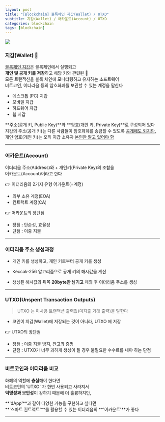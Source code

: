 ```yaml
---
layout: post
title: "[Blockchain] 블록체인 지갑(Wallet) / UTXO"
subtitle: 지갑(Wallet) / 어카운트(Account) / UTXO
categories: blockchain
tags: [blockchain]
---
```


![](https://velog.velcdn.com/images/-__-/post/49ef9c66-661f-4d3a-8ad1-371115260b35/image.png)

### 지갑(Wallet) 👛

<u>블록체인 지갑</u>은 블록체인에서 실행되고 <br>
**개인 및 공개 키를 저장**하고 해당 키와 관련된 🔑<br>
모든 트랜잭션을 블록 체인에 모니터링하고 유지하는 소프트웨어 <br>
비트코인, 이더리움 등의 암호화폐를 보관할 수 있는 계정을 말한다

- 데스크톱 (PC) 지갑
- 모바일 지갑
- 하드웨어 지갑
- 웹 지갑

**주소(공개 키, Public Key)**와 **암호(개인 키, Private Key)**로 구성되어 있다<br>
지갑의 주소(공개 키)는 다른 사람들이 암호화폐를 송금할 수 있도록 <u>공개해도 되지만,</u> <br>
개인 암호(개인 키)는 오직 지갑 소유자 <u>본인만 알고 있어야 함</u>

<hr>

### 어카운트(Account)

이더리움 주소(Address)와 + 개인키(Private Key)의 조합을 <br>
어카운트(Account)이라고 한다

👉 이더리움의 2가지 유형 어카운트(=계정)<br>

- 외부 소유 계정(EOA)
- 컨트랙트 계정(CA)

👉 어카운트의 장단점<br>

- 장점 : 단순성, 효율성
- 단점 : 이중 지불

<hr>

### 이더리움 주소 생성과정

- 개인 키를 생성하고, 개인 키로부터 공개 키를 생성

- Keccak-256 알고리즘으로 공개 키의 해시값을 계산

- 생성된 해시값의 뒤쪽 **20byte만 남기고** 제외 후 이더리움 주소를 생성

<hr>

### UTXO(Unspent Transaction Outputs)

> UTXO 는 미사용 트랜잭션 출력값(미지출 거래 출력)을 말한다

- 코인이 지갑(Wallet)에 저장되는 것이 아니라, UTXO 에 저장

👉 UTXO의 장단점<br>

- 장점 : 이중 지불 방지, 잔고의 증명
- 단점 : UTXO가 너무 과하게 생성이 될 경우 불필요한 수수료를 내야 하는 단점

<hr>

### 비트코인과 이더리움 비교

화폐의 역할에 **충실**해야 한다면 <br>
비트코인의 'UTXO' 가 한번 사용되고 사라져서 <br>
**익명성과 보안성**이 강하기 때문에 더 훌륭하지만,

**'dApp'**과 같이 다양한 기능을 구현하고 싶다면 <br>
**'스마트 컨트랙트'**를 활용할 수 있는 이더리움의 **'어카운트'**가 좋다

---
